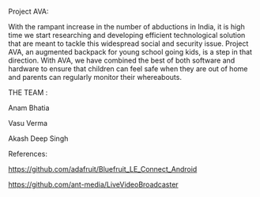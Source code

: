 Project AVA:

With the rampant increase in the number of abductions in India, it is high time we start researching and developing efficient technological solution that are meant to tackle this widespread social and security issue. Project AVA, an augmented backpack for young school going kids, is a step in that direction. With AVA, we have combined the best of both software and hardware to ensure that children can feel safe when they are out of home and parents can regularly monitor their whereabouts.

THE TEAM :

Anam Bhatia

Vasu Verma

Akash Deep Singh

References:

https://github.com/adafruit/Bluefruit_LE_Connect_Android

https://github.com/ant-media/LiveVideoBroadcaster
